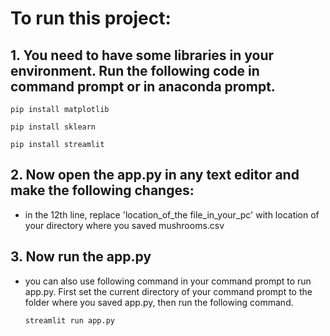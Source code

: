 # To run this project:

## 1. You need to have some libraries in your environment. Run the following code in command prompt or in anaconda prompt.

    pip install matplotlib
   
    pip install sklearn
   
    pip install streamlit
    
## 2. Now open the app.py in any text editor and make the following changes:
 - in the 12th line, replace 'location_of_the file_in_your_pc' with location of your directory where you saved mushrooms.csv

## 3. Now run the app.py
 - you can also use following command in your command prompt to run app.py. First set the current directory of your command prompt to the folder where you saved app.py, then run the following command.

       streamlit run app.py

